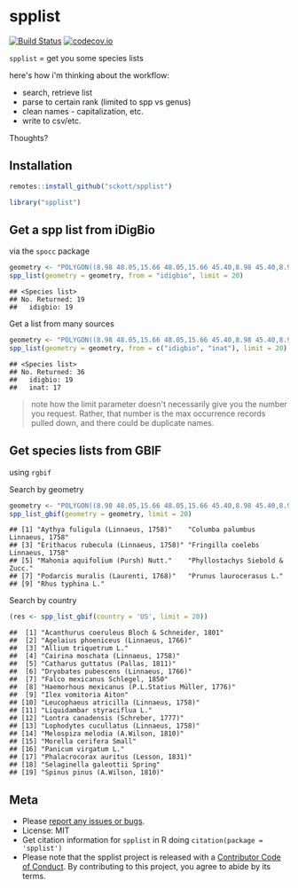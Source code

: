 spplist
=======

[![Build Status](https://api.travis-ci.org/sckott/spplist.png)](https://travis-ci.org/sckott/spplist)
[![codecov.io](https://codecov.io/github/sckott/spplist/coverage.svg?branch=master)](https://codecov.io/github/sckott/spplist?branch=master)

`spplist` = get you some species lists

here's how i'm thinking about the workflow:

* search, retrieve list
* parse to certain rank (limited to spp vs genus)
* clean names - capitalization, etc.
* write to csv/etc.

Thoughts?

## Installation


```r
remotes::install_github("sckott/spplist")
```


```r
library("spplist")
```

## Get a spp list from iDigBio

via the `spocc` package


```r
geometry <- "POLYGON((8.98 48.05,15.66 48.05,15.66 45.40,8.98 45.40,8.98 48.05))"
spp_list(geometry = geometry, from = "idigbio", limit = 20)
```

```
## <Species list>
## No. Returned: 19
##   idigbio: 19
```

Get a list from many sources


```r
geometry <- "POLYGON((8.98 48.05,15.66 48.05,15.66 45.40,8.98 45.40,8.98 48.05))"
spp_list(geometry = geometry, from = c("idigbio", "inat"), limit = 20)
```

```
## <Species list>
## No. Returned: 36
##   idigbio: 19
##   inat: 17
```

> note how the limit parameter doesn't necessarily give you the number you request. Rather, 
that number is the max occurrence records pulled down, and there could be duplicate 
names.

## Get species lists from GBIF

using `rgbif`

Search by geometry


```r
geometry <- "POLYGON((8.98 48.05,15.66 48.05,15.66 45.40,8.98 45.40,8.98 48.05))"
spp_list_gbif(geometry = geometry, limit = 20)
```

```
## [1] "Aythya fuligula (Linnaeus, 1758)"    "Columba palumbus Linnaeus, 1758"    
## [3] "Erithacus rubecula (Linnaeus, 1758)" "Fringilla coelebs Linnaeus, 1758"   
## [5] "Mahonia aquifolium (Pursh) Nutt."    "Phyllostachys Siebold & Zucc."      
## [7] "Podarcis muralis (Laurenti, 1768)"   "Prunus laurocerasus L."             
## [9] "Rhus typhina L."
```

Search by country


```r
(res <- spp_list_gbif(country = 'US', limit = 20))
```

```
##  [1] "Acanthurus coeruleus Bloch & Schneider, 1801"   
##  [2] "Agelaius phoeniceus (Linnaeus, 1766)"           
##  [3] "Allium triquetrum L."                           
##  [4] "Cairina moschata (Linnaeus, 1758)"              
##  [5] "Catharus guttatus (Pallas, 1811)"               
##  [6] "Dryobates pubescens (Linnaeus, 1766)"           
##  [7] "Falco mexicanus Schlegel, 1850"                 
##  [8] "Haemorhous mexicanus (P.L.Statius Müller, 1776)"
##  [9] "Ilex vomitoria Aiton"                           
## [10] "Leucophaeus atricilla (Linnaeus, 1758)"         
## [11] "Liquidambar styraciflua L."                     
## [12] "Lontra canadensis (Schreber, 1777)"             
## [13] "Lophodytes cucullatus (Linnaeus, 1758)"         
## [14] "Melospiza melodia (A.Wilson, 1810)"             
## [15] "Morella cerifera Small"                         
## [16] "Panicum virgatum L."                            
## [17] "Phalacrocorax auritus (Lesson, 1831)"           
## [18] "Selaginella galeottii Spring"                   
## [19] "Spinus pinus (A.Wilson, 1810)"
```

## Meta

* Please [report any issues or bugs](https://github.com/sckott/spplist/issues).
* License: MIT
* Get citation information for `spplist` in R doing `citation(package = 'spplist')`
* Please note that the spplist project is released with a [Contributor Code of Conduct](https://contributor-covenant.org/version/2/0/CODE_OF_CONDUCT.html). By contributing to this project, you agree to abide by its terms.
